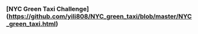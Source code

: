 ### [NYC Green Taxi Challenge] (https://github.com/yili808/NYC_green_taxi/blob/master/NYC_green_taxi.html)
